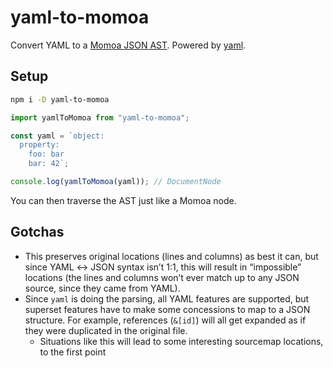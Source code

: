 # yaml-to-momoa

Convert YAML to a [Momoa JSON AST](https://www.npmjs.com/package/@humanwhocodes/momoa). Powered by [yaml](https://eemeli.org/yaml).

## Setup

```sh
npm i -D yaml-to-momoa
```

```ts
import yamlToMomoa from "yaml-to-momoa";

const yaml = `object:
  property:
    foo: bar
    bar: 42`;

console.log(yamlToMomoa(yaml)); // DocumentNode
```

You can then traverse the AST just like a Momoa node.

## Gotchas

- This preserves original locations (lines and columns) as best it can, but since YAML ↔ JSON syntax isn’t 1:1, this will result in “impossible” locations (the lines and columns won’t ever match up to any JSON source, since they came from YAML).
- Since `yaml` is doing the parsing, all YAML features are supported, but superset features have to make some concessions to map to a JSON structure. For example, references (`&[id]`) will all get expanded as if they were duplicated in the original file.
  - Situations like this will lead to some interesting sourcemap locations, to the first point
